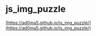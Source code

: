 # js_img_puzzle

[https://ad0ma5.github.io/js_img_puzzle/](https://ad0ma5.github.io/js_img_puzzle/)

